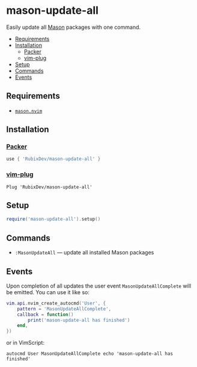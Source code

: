 # mason-update-all
Easily update all [Mason](https://github.com/williamboman/mason.nvim) packages with one command.

* [Requirements](#requirements)
* [Installation](#installation)
  * [Packer](#packer)
  * [vim-plug](#vim-plug)
* [Setup](#setup)
* [Commands](#commands)
* [Events](#events)

## Requirements
- [`mason.nvim`](https://github.com/williamboman/mason.nvim)

## Installation
### [Packer](https://github.com/wbthomason/packer.nvim)
```lua
use { 'RubixDev/mason-update-all' }
```

### [vim-plug](https://github.com/junegunn/vim-plug)
```vim
Plug 'RubixDev/mason-update-all'
```

## Setup
```lua
require('mason-update-all').setup()
```

## Commands
- `:MasonUpdateAll` — update all installed Mason packages

## Events
Upon completion of all updates the user event `MasonUpdateAllComplete` will be emitted. You can use it like so:

```lua
vim.api.nvim_create_autocmd('User', {
    pattern = 'MasonUpdateAllComplete',
    callback = function()
        print('mason-update-all has finished')
    end,
})
```

or in VimScript:

```vim
autocmd User MasonUpdateAllComplete echo 'mason-update-all has finished'
```
